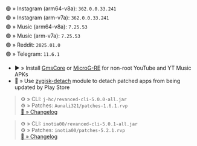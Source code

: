 🟢 » Instagram (arm64-v8a): `362.0.0.33.241`  
🟢 » Instagram (arm-v7a): `362.0.0.33.241`  
🟢 » Music (arm64-v8a): `7.25.53`  
🟢 » Music (arm-v7a): `7.25.53`  
🟢 » Reddit: `2025.01.0`  
🟢 » Telegram: `11.6.1`  

- ▶️ » Install [GmsCore](https://github.com/ReVanced/GmsCore/releases) or [MicroG-RE](https://github.com/WSTxda/MicroG-RE/releases) for non-root YouTube and YT Music APKs  
- 🛑 » Use [zygisk-detach](https://github.com/j-hc/zygisk-detach) module to detach patched apps from being updated by Play Store
  
> ⚙️ » CLI: `j-hc/revanced-cli-5.0.0-all.jar`  
> ⚙️ » Patches: `Aunali321/patches-1.6.1.rvp`  
[🔗 » Changelog](https://github.com/Aunali321/ReVancedExperiments/releases/tag/v1.6.1)

> ⚙️ » CLI: `inotia00/revanced-cli-5.0.1-all.jar`  
> ⚙️ » Patches: `inotia00/patches-5.2.1.rvp`  
[🔗 » Changelog](https://github.com/inotia00/revanced-patches/releases/tag/v5.2.1)  
